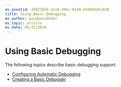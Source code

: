 ```yaml
---
ms.assetid: 43923954-a220-496c-8149-94468dd5c038
title: Using Basic Debugging
ms.author: windowssdkdev
ms.topic: article
ms.date: 05/31/2018
---
```


# Using Basic Debugging

The following topics describe basic debugging support:

-   [Configuring Automatic Debugging](configuring-automatic-debugging.md)
-   [Creating a Basic Debugger](creating-a-basic-debugger.md)

 

 



